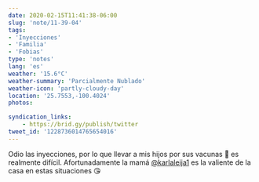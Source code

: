 ```yaml
---
date: 2020-02-15T11:41:38-06:00
slug: 'note/11-39-04'
tags:
- 'Inyecciones'
- 'Familia'
- 'Fobias'
type: 'notes'
lang: 'es'
weather: '15.6°C'
weather-summary: 'Parcialmente Nublado'
weather-icon: 'partly-cloudy-day'
location: '25.7553,-100.4024'
photos:

syndication_links:
    - https://brid.gy/publish/twitter
tweet_id: '1228736014765654016'
---
```

Odio las inyecciones, por lo que llevar a mis hijos por sus vacunas 💉 es realmente difícil. Afortunadamente la mamá <a href="https://twitter.com/@karlaleija1">@karlaleija1</a> es la valiente de la casa en estas situaciones 😘
  